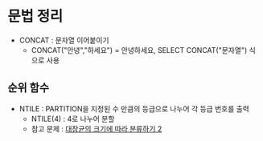 # 문법 정리

- CONCAT : 문자열 이어붙이기
  - CONCAT("안녕","하세요") = 안녕하세요, SELECT CONCAT("문자열") 식으로 사용

## 순위 함수
- NTILE : PARTITION을 지정된 수 만큼의 등급으로 나누어 각 등급 번호를 출력
  - NTILE(4) : 4로 나누어 분할
  - 참고 문제 : [대장균의 크기에 따라 분류하기 2](https://github.com/ssjjaa-algo/AlgoAndMySQL/blob/master/src/Programmers/sql/LV3/%EB%8C%80%EC%9E%A5%EA%B7%A0%EC%9D%98%20%ED%81%AC%EA%B8%B0%EC%97%90%20%EB%94%B0%EB%9D%BC%20%EB%B6%84%EB%A5%98%ED%95%98%EA%B8%B0%202.sql)